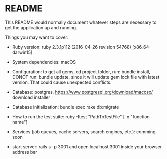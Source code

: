 # README

This README would normally document whatever steps are necessary to get the
application up and running.

Things you may want to cover:


* Ruby version: ruby 2.3.1p112 (2016-04-26 revision 54768) [x86_64-darwin15]

* System dependencies: macOS

* Configuration: to get all gems, cd project folder, run: bundle install, DONOT run: bundle update, since it will update gem lock file with latest version. That could cause unexpected conflicts.

* Database: postgres, https://www.postgresql.org/download/macosx/
  download installer



* Database initialization: bundle exec rake db:migrate

* How to run the test suite: ruby -Itest "PathToTestFile" [-n "function name"]

* Services (job queues, cache servers, search engines, etc.): comming soon

* start server: rails s -p 3001 and open localhost:3001 inside your browser address bar

